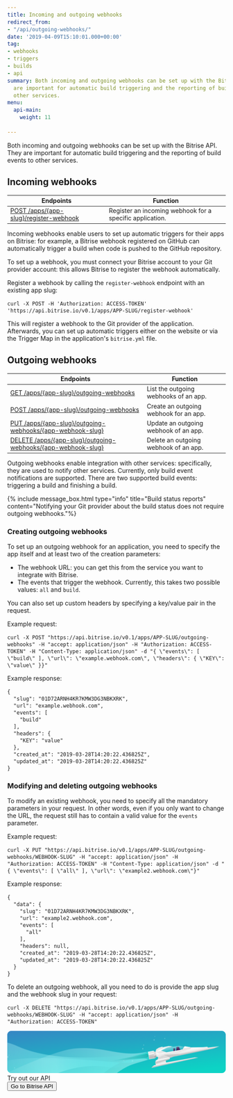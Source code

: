 ```yaml
---
title: Incoming and outgoing webhooks
redirect_from:
- "/api/outgoing-webhooks/"
date: '2019-04-09T15:10:01.000+00:00'
tag:
- webhooks
- triggers
- builds
- api
summary: Both incoming and outgoing webhooks can be set up with the Bitrise API. They
  are important for automatic build triggering and the reporting of build events to
  other services.
menu:
  api-main:
    weight: 11

---
```

Both incoming and outgoing webhooks can be set up with the Bitrise API. They are important for automatic build triggering and the reporting of build events to other services.

## Incoming webhooks

| Endpoints | Function |
| --- | --- |
| [POST /apps/{app-slug}/register-webhook](https://api-docs.bitrise.io/#/app-setup/app-webhook-create) | Register an incoming webhook for a specific application. |

Incoming webhooks enable users to set up automatic triggers for their apps on Bitrise: for example, a Bitrise webhook registered on GitHub can automatically trigger a build when code is pushed to the GitHub repository.

To set up a webhook, you must connect your Bitrise account to your Git provider account: this allows Bitrise to register the webhook automatically.

Register a webhook by calling the `register-webhook` endpoint with an existing app slug:

    curl -X POST -H 'Authorization: ACCESS-TOKEN' 'https://api.bitrise.io/v0.1/apps/APP-SLUG/register-webhook'

This will register a webhook to the Git provider of the application. Afterwards, you can set up automatic triggers either on the website or via the Trigger Map in the application's `bitrise.yml` file.

## Outgoing webhooks

| Endpoints | Function |
| --- | --- |
| [GET /apps/{app-slug}/outgoing-webhooks](https://api-docs.bitrise.io/#/outgoing-webhook/outgoing-webhook-list) | List the outgoing webhooks of an app. |
| [POST /apps/{app-slug}/outgoing-webhooks](https://api-docs.bitrise.io/#/outgoing-webhook/outgoing-webhook-create) | Create an outgoing webhook for an app. |
| [PUT /apps/{app-slug}/outgoing-webhooks/{app-webhook-slug}](https://api-docs.bitrise.io/#/outgoing-webhook/outgoing-webhook-update) | Update an outgoing webhook of an app. |
| [DELETE /apps/{app-slug}/outgoing-webhooks/{app-webhook-slug}](https://api-docs.bitrise.io/#/outgoing-webhook/outgoing-webhook-delete) | Delete an outgoing webhook of an app. |

Outgoing webhooks enable integration with other services: specifically, they are used to notify other services. Currently, only build event notifications are supported. There are two supported build events: triggering a build and finishing a build.

{% include message_box.html type="info" title="Build status reports" content="Notifying your Git provider about the build status does not require outgoing webhooks."%}

### Creating outgoing webhooks

To set up an outgoing webhook for an application, you need to specify the app itself and at least two of the creation parameters:

* The webhook URL: you can get this from the service you want to integrate with Bitrise.
* The events that trigger the webhook. Currently, this takes two possible values: `all` and `build`.

You can also set up custom headers by specifying a key/value pair in the request.

Example request:

    curl -X POST "https://api.bitrise.io/v0.1/apps/APP-SLUG/outgoing-webhooks" -H "accept: application/json" -H "Authorization: ACCESS-TOKEN" -H "Content-Type: application/json" -d "{ \"events\": [ \"build\" ], \"url\": \"example.webhook.com\", \"headers\": { \"KEY\": \"value\" }}"

Example response:

    {
      "slug": "01D72ARNH4KR7KMW3DG3NBKXRK",
      "url": "example.webhook.com",
      "events": [
        "build"
      ],
      "headers": {
        "KEY": "value"
      },
      "created_at": "2019-03-28T14:20:22.436825Z",
      "updated_at": "2019-03-28T14:20:22.436825Z"
    }

### Modifying and deleting outgoing webhooks

To modify an existing webhook, you need to specify all the mandatory parameters in your request. In other words, even if you only want to change the URL, the request still has to contain a valid value for the `events` parameter.

Example request:

    curl -X PUT "https://api.bitrise.io/v0.1/apps/APP-SLUG/outgoing-webhooks/WEBHOOK-SLUG" -H "accept: application/json" -H "Authorization: ACCESS-TOKEN" -H "Content-Type: application/json" -d "{ \"events\": [ \"all\" ], \"url\": \"example2.webhook.com\"}"

Example response:

    {
      "data": {
        "slug": "01D72ARNH4KR7KMW3DG3NBKXRK",
        "url": "example2.webhook.com",
        "events": [
          "all"
        ],
        "headers": null,
        "created_at": "2019-03-28T14:20:22.436825Z",
        "updated_at": "2019-03-28T14:20:22.436825Z"
      }
    }

To delete an outgoing webhook, all you need to do is provide the app slug and the webhook slug in your request:

    curl -X DELETE "https://api.bitrise.io/v0.1/apps/APP-SLUG/outgoing-webhooks/WEBHOOK-SLUG" -H "accept: application/json" -H "Authorization: ACCESS-TOKEN"
    
<div class="banner">
<img src="/assets/images/banner-bg-888x170.png" style="border: none;">
<div class="deploy-text">Try out our API</div>
<a target="_blank" href="https://api-docs.bitrise.io/#/"><button class="button">Go to Bitrise API</button></a>
</div>